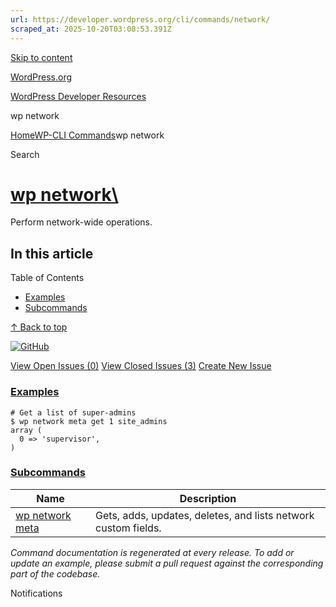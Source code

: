 ```yaml
---
url: https://developer.wordpress.org/cli/commands/network/
scraped_at: 2025-10-20T03:08:53.391Z
---
```


[Skip to content](https://developer.wordpress.org/cli/commands/network/#wp--skip-link--target)

[WordPress.org](https://wordpress.org/)

[WordPress Developer Resources](https://developer.wordpress.org/)

wp network


[Home](https://developer.wordpress.org/)[WP-CLI Commands](https://developer.wordpress.org/cli/commands/)wp network

Search

# [wp network\  <command>](https://developer.wordpress.org/cli/commands/network/)

Perform network-wide operations.

## In this article

Table of Contents

- [Examples](https://developer.wordpress.org/cli/commands/network/#examples)
- [Subcommands](https://developer.wordpress.org/cli/commands/network/#subcommands)

[↑ Back to top](https://developer.wordpress.org/cli/commands/network/#wp--skip-link--target)

[![GitHub](https://make.wordpress.org/cli/wp-content/plugins/wporg-cli/assets/images/github-mark.svg)](https://github.com/wp-cli/entity-command)

[View Open Issues (0)](https://github.com/login?return_to=%2Fissues%3Fq%3Dlabel%3Acommand%3Anetwork+sort%3Aupdated-desc+org%3Awp-cli+is%3Aopen) [View Closed Issues (3)](https://github.com/login?return_to=%2Fissues%3Fq%3Dlabel%3Acommand%3Anetwork+sort%3Aupdated-desc+org%3Awp-cli+is%3Aclosed) [Create New Issue](https://github.com/wp-cli/entity-command/issues/new)

### [Examples](https://developer.wordpress.org/cli/commands/network/\#examples)

```
# Get a list of super-admins
$ wp network meta get 1 site_admins
array (
  0 => 'supervisor',
)

```

### [Subcommands](https://developer.wordpress.org/cli/commands/network/\#subcommands)

| Name | Description |
| --- | --- |
| [wp network meta](https://developer.wordpress.org/cli/commands/network/meta/) | Gets, adds, updates, deletes, and lists network custom fields. |

_Command documentation is regenerated at every release. To add or update an example, please submit a pull request against the corresponding part of the codebase._

Notifications